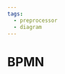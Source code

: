 ```yaml
---
tags:
  - preprocessor
  - diagram
---
```


# BPMN

<include repo_url="https://github.com/foliant-docs/foliantcontrib.bpmn.git" path="README.md" sethead="2" nohead="true"></include>
